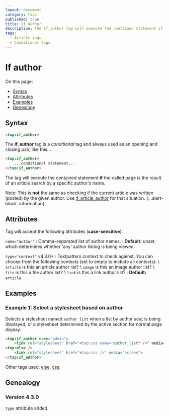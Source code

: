 ```yaml
---
layout: document
category: Tags
published: true
title: If author
description: The if_author tag will execute the contained statement if the called page is the result of an article search by a specific author's name.
tags:
  - Article tags
  - Conditional tags
---
```


# If author

On this page:

* [Syntax](#syntax)
* [Attributes](#attributes)
* [Examples](#examples)
* [Genealogy](#genealogy)

## Syntax

~~~ html
<txp:if_author>
~~~

The **if_author** tag is a *conditional* tag and always used as an opening and closing pair, like this...

~~~ html
<txp:if_author>
    ...conditional statement...
</txp:if_author>
~~~

The tag will execute the contained statement **if** the called page is the result of an article search by a specific author's name.

Note: This is **not** the same as checking if the current article was written (posted) by the given author. Use [if_article_author](if_article_author) for that situation.
{: .alert-block .information}

## Attributes

Tag will accept the following attributes (**case-sensitive**):

`name="author"`
: Comma-separated list of author names.
: **Default:** unset, which determines whether 'any' author listing is being viewed.

`type="context"` <span class="footnote warning">v4.3.0+</span>
: Textpattern context to check against. You can choose from the following contexts (set to empty to include all contexts): \\
`article` is this an article author list? \\
`image` is this an image author list? \\
`file` is this a file author list? \\
`link` is this a link author list?
: **Default:** `article`.

## Examples

### Example 1: Select a stylesheet based on author

Selects a stylesheet named `author_list` when a list by author `admi` is being displayed, or a stylesheet determined by the active section for normal page display.

~~~ html
<txp:if_author name="admin">
    <link rel="stylesheet" href="<txp:css name="author_list" />" media="screen">
<txp:else />
    <link rel="stylesheet" href="<txp:css />" media="screen">
</txp:if_author>
~~~

Other tags used: [else](else), [css](css).

## Genealogy

### Version 4.3.0

`type` attribute added.
